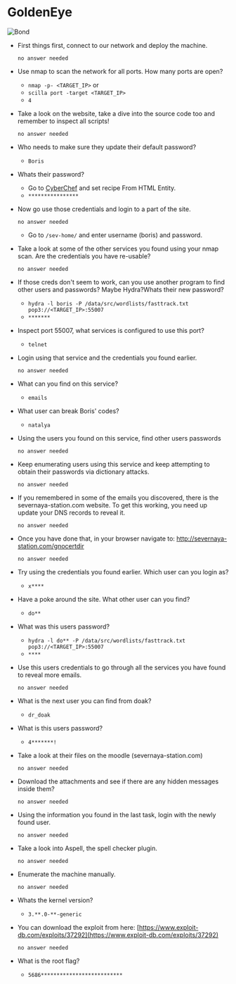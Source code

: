 # GoldenEye

![Bond](https://github.com/edoardottt/tryhackme-ctf/blob/main/GoldenEye/goldeneye.jpg)

- First things first, connect to our network and deploy the machine.

	  no answer needed

- Use nmap to scan the network for all ports. How many ports are open?

	- `nmap -p- <TARGET_IP>` or
	- `scilla port -target <TARGET_IP>`
	- `4`

- Take a look on the website, take a dive into the source code too and remember to inspect all scripts!

	  no answer needed

- Who needs to make sure they update their default password?

	- `Boris`

- Whats their password?

	- Go to [CyberChef](https://gchq.github.io/CyberChef) and set recipe From HTML Entity.
	- `****************`

- Now go use those credentials and login to a part of the site.
	
	  no answer needed
	
	- Go to `/sev-home/` and enter username (boris) and password.

- Take a look at some of the other services you found using your nmap scan. Are the credentials you have re-usable?

	  no answer needed

- If those creds don't seem to work, can you use another program to find other users and passwords? Maybe Hydra?Whats their new password?

	- `hydra -l boris -P /data/src/wordlists/fasttrack.txt pop3://<TARGET_IP>:55007`
	- `*******`

- Inspect port 55007, what services is configured to use this port?

	- `telnet`

- Login using that service and the credentials you found earlier.

	  no answer needed

- What can you find on this service?

	- `emails`

- What user can break Boris' codes?

	- `natalya`

- Using the users you found on this service, find other users passwords

	  no answer needed

- Keep enumerating users using this service and keep attempting to obtain their passwords via dictionary attacks.

	  no answer needed

- If you remembered in some of the emails you discovered, there is the severnaya-station.com website. To get this working, you need up update your DNS records to reveal it.

	  no answer needed

- Once you have done that, in your browser navigate to: http://severnaya-station.com/gnocertdir

	  no answer needed

- Try using the credentials you found earlier. Which user can you login as?

	- `x****`

- Have a poke around the site. What other user can you find?

	- `do**`

- What was this users password?

	- `hydra -l do** -P /data/src/wordlists/fasttrack.txt pop3://<TARGET_IP>:55007`
	- `****`

- Use this users credentials to go through all the services you have found to reveal more emails.

	  no answer needed

- What is the next user you can find from doak?

	- `dr_doak`

- What is this users password?

	- `4*******!`

- Take a look at their files on the moodle (severnaya-station.com)

	  no answer needed

- Download the attachments and see if there are any hidden messages inside them?

	  no answer needed

- Using the information you found in the last task, login with the newly found user.

	  no answer needed

- Take a look into Aspell, the spell checker plugin.

	  no answer needed

- Enumerate the machine manually.

	  no answer needed

- Whats the kernel version?

	- `3.**.0-**-generic`

- You can download the exploit from here: [https://www.exploit-db.com/exploits/37292](https://www.exploit-db.com/exploits/37292)

	  no answer needed

- What is the root flag?

	- `5686**************************`
